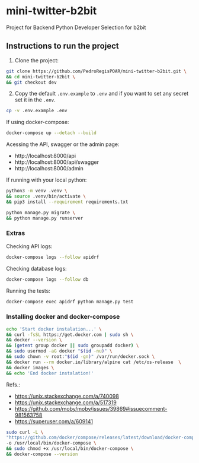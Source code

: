 # mini-twitter-b2bit
Project for Backend Python Developer Selection for b2bit



## Instructions to run the project 

1) Clone the project:
```bash
git clone https://github.com/PedroRegisPOAR/mini-twitter-b2bit.git \
&& cd mini-twitter-b2bit \
&& git checkout dev
```

2) Copy the default `.env.example` to `.env` and if you want to set any secret set it in the `.env`.
```bash
cp -v .env.example .env
```


If using docker-compose:
```bash
docker-compose up --detach --build
```

Acessing the API, swagger or the admin page:
- http://localhost:8000/api
- http://localhost:8000/api/swagger
- http://localhost:8000/admin



If running with your local python:
```bash
python3 -m venv .venv \
&& source .venv/bin/activate \
&& pip3 install --requirement requirements.txt
```

```bash
python manage.py migrate \
&& python manage.py runserver
```


### Extras

Checking API logs:
```bash
docker-compose logs --follow apidrf 
```

Checking database logs:
```bash
docker-compose logs --follow db 
```


Running the tests:
```bash
docker-compose exec apidrf python manage.py test
```


### Installing docker and docker-compose


```bash
echo 'Start docker instalation...' \
&& curl -fsSL https://get.docker.com | sudo sh \
&& docker --version \
&& (getent group docker || sudo groupadd docker) \
&& sudo usermod -aG docker "$(id -nu)" \
&& sudo chown -v root:"$(id -gn)" /var/run/docker.sock \
&& docker run --rm docker.io/library/alpine cat /etc/os-release  \
&& docker images \
&& echo 'End docker instalation!'
```
Refs.:
- https://unix.stackexchange.com/a/740098
- https://unix.stackexchange.com/a/517319
- https://github.com/moby/moby/issues/39869#issuecomment-981563758
- https://superuser.com/a/609141


```bash
sudo curl -L \
"https://github.com/docker/compose/releases/latest/download/docker-compose-$(uname -s)-$(uname -m)" \
-o /usr/local/bin/docker-compose \
&& sudo chmod +x /usr/local/bin/docker-compose \
&& docker-compose --version
```
